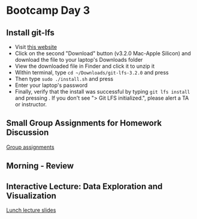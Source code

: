 # Bootcamp Day 3

## Install git-lfs

* Visit [this website](https://git-lfs.github.com/)
* Click on the second "Download" button (v3.2.0 Mac-Apple Silicon) and download the file to your laptop's Downloads folder
* View the downloaded file in Finder and click it to unzip it
* Within terminal, type `cd ~/Downloads/git-lfs-3.2.0` and press <return>
* Then type `sudo ./install.sh` and press <return>
* Enter your laptop's password
* Finally, verify that the install was successful by typing `git lfs install` and pressing <return>. If you don't see "> Git LFS initialized.", please alert a TA or instructor.

## Small Group Assignments for Homework Discussion

[Group assignments](https://github.com/bxlab/cmdb-quantbio/blob/main/resources/small_group_assignments/small_group_day2_evening.md)

## Morning - Review


## Interactive Lecture: Data Exploration and Visualization

[Lunch lecture slides](https://docs.google.com/presentation/d/1Mdbuu7tqigtajC9GzbKE0xOP-6kG_tngg4zC4LHT4So/edit?usp=sharing)

<!--
[Lunch interactive live coding scripts]()

[Afternoon lecture slide](https://docs.google.com/presentation/d/12NU8ORj0mzwhomQsTHLvprr3MircPyFcXwFjiEEZGlg/edit?usp=sharing)

[Afternoon interactive live coding scripts]()

## Homework Assignment: Principal Component Analysis

[Homework Assignment](https://bxlab.github.io/cmdb-quantbio/assignments/bootcamp/data_exploration_and_visualization/assignment/)

## Daily Reflection

Please fill out [this google form](https://forms.gle/kPy6BiZDb9SQfSsW7) this evening after class.
-->

